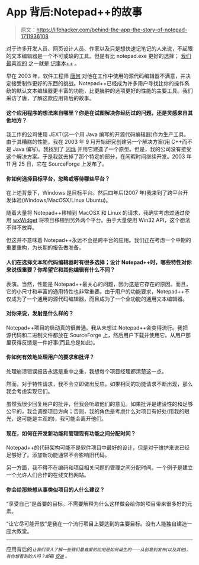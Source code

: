 # App 背后:Notepad++的故事

> 原文：<https://lifehacker.com/behind-the-app-the-story-of-notepad-1711936108>

对于许多开发人员、网页设计人员、作家以及只是想快速记笔记的人来说，不起眼的文本编辑器是一个不可或缺的工具。但是有比 notepad.exe 更好的选择； [我们最喜欢的](https://lifehacker.com/five-best-text-editors-1564907215) 之一就是 [记事本++](https://notepad-plus-plus.org/) 。



早在 2003 年，软件工程师 [唐何](https://notepad-plus-plus.org/contributors/author.html) 对他在工作中使用的源代码编辑器不满意，并决定接受制作更好的东西的挑战。Notepad++已经成为许多用户寻找比你的操作系统的默认文本编辑器更丰富的功能，比更臃肿的选项更好的性能的主要工具。我们采访了唐，了解这款应用背后的故事。

#### 这个应用程序的想法来自哪里？你是在试图解决你经历过的问题，还是灵感来自其他地方？

我工作的公司使用 JEXT(另一个用 Java 编写的开源代码编辑器)作为生产工具。由于其糟糕的性能，我在 2003 年 9 月开始研究创建另一个解决方案(用 C++而不是 Java 编写)。我找到了 [闪烁](http://www.scintilla.org/) 并用它建造了一个原型。但是，我的公司没有接受这个解决方案。于是我就去掉了那个特定的部分，在闲暇时间继续开发。2003 年 11 月 25 日，它在 SourceForge 上发布了。

#### 你如何选择目标平台，忽略或等待哪些平台？

在上述背景下，Windows 是目标平台。然后四年后(2007 年)我来到了跨平台开发体验(Windows/MacOSX/Linux Ubuntu)。

随着大量将 Notepad++移植到 MacOSX 和 Linux 的请求，我确实考虑过通过使用 [wxWidget](https://www.wxwidgets.org/) 将项目移植到另外两个平台。由于大量使用 Win32 API，这个想法不得不放弃。

但这并不意味着 Notepad++永远不会是跨平台的应用。我们正在考虑一个中期的重要重构，为长期的报告做准备。

#### 人们在选择文本和代码编辑器时有很多选择；设计 Notepad++时，哪些特性对你来说很重要？你希望它和其他编辑有什么不同？

表演。当然，性能是 Notepad++最关心的问题，因为这是它存在的原因。而且，它的小尺寸和丰富的通用特性也非常重要。由于用户的功能要求，Notepad++不仅成为了一个通用的源代码编辑器，而且成为了一个全功能的通用文本编辑器。

#### 对你来说，发射是什么样的？

Notepad++项目的启动真的很普通。我从未想过 Notepad++会变得流行。我把源代码和二进制文件都放在 SourceForge 上，然后用户下载并使用它。从用户那里获得反馈是一件好事(而且总是如此)。

#### 你如何有效地处理用户的要求和批评？

处理崩溃错误报告永远是重中之重，我想每个项目经理都清楚这一点。

然而，对于特性请求，我不会立即做出反应。如果相同的功能请求不断出现，那么我会考虑实现它们。

虽然我很少回复用户的批评，但我会听取他们的意见。如果批评是建设性的和足够公平的，我会调整项目方向；否则，我的角色是考虑什么对项目有好处(用我的眼光，这可能是主观的)，我可能会离开他们。

#### 现在，如何在开发新功能和管理现有功能之间分配时间？

Notepad++的代码架构可能不是软件项目中最好的设计，但是对于维护来说已经足够好了。添加新功能通常不会影响旧代码。

另一方面，我不得不在编码和项目相关问题的管理之间分配时间。一个例子是建立一个允许人们合作的在线文档网站。

#### 你会给那些想从事类似项目的人什么建议？

“享受自己”是首要的目标。不需要解释为什么这样做会给你的项目带来很多好的元素。

“让它尽可能开放”是我在一个流行项目上要达到的主要目标。没有人能独自建造一座大教堂。

* * *

应用背后的[<small></small>](http://lifehacker.com/behindtheapp)*<small>*让我们深入了解一些我们最喜爱的应用是如何诞生的——从创意到发布(以及其他)。有你想看到的人吗？邮箱*</small> [<small>*安迪*</small>](mailto:andy@lifehacker.com) <small>*。*</small>*